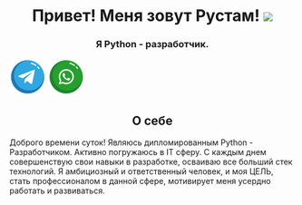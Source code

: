 <h1 align="center">Привет! Меня зовут Рустам! 
<img src="https://github.com/blackcater/blackcater/raw/main/images/Hi.gif" height="32"/></h1>
<h3 align="center">Я Python - разработчик.</h3>
<a title="Telegram" align='center' href="https://t.me/Kerei88" target="_blank"><img src="image/telegram_icon.png" alt="Telegram" /></a>
<a title="Telegram" align='center href="rustam_itchanov@mail.ru" target="_blank"><img src="image/Mail.png" alt="E-mail" /></a>
<a title="Telegram" align='center href="https://wa/me/79994706958" target="_blank"><img src="image/whatsapp_logo.png" alt="WhatsApp" /></a>
<h2 align='center'>О себе</h2>
<p>Доброго времени суток! Являюсь дипломированным Python - Разработчиком. Активно погружаюсь в IT сферу. С каждым днем совершенствую свои навыки в разработке, осваиваю все больший стек технологий. Я амбициозный и ответственный человек, и моя ЦЕЛЬ, стать профессионалом в данной сфере, мотивирует меня усердно работать и развиваться. </p>
